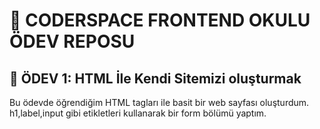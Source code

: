 # 🚩 CODERSPACE FRONTEND OKULU ÖDEV REPOSU 
## 📍 ÖDEV 1: HTML İle Kendi Sitemizi oluşturmak
Bu ödevde öğrendiğim  HTML tagları ile basit bir web sayfası oluşturdum. h1,label,input gibi etikletleri kullanarak bir form bölümü yaptım.
